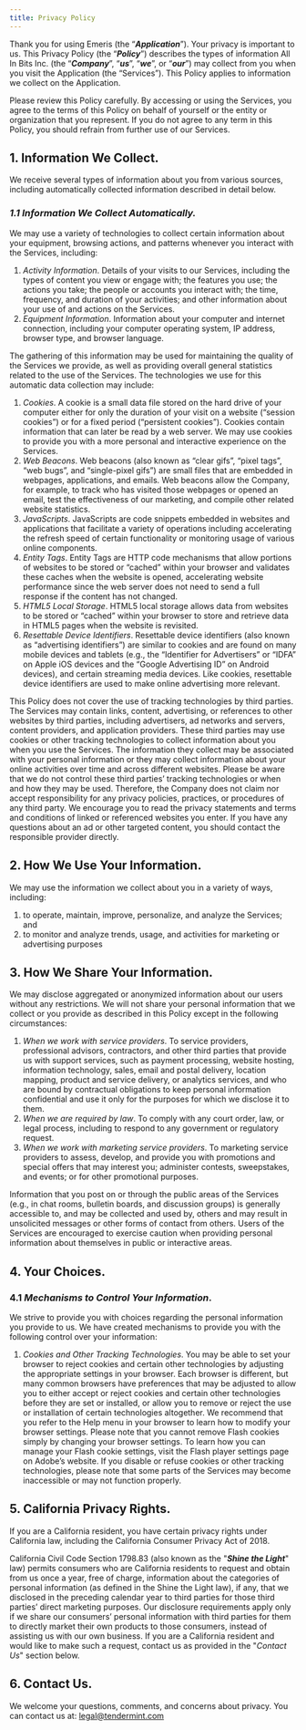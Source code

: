 ```yaml
---
title: Privacy Policy
---
```


Thank you for using Emeris (the “***Application***”). Your privacy is important to us. This Privacy Policy (the “***Policy***”) describes the types of information All In Bits Inc. (the “***Company***”, “***us***”, “***we***”, or “***our***”) may collect from you when you visit the Application (the “Services”). This Policy applies to information we collect on the Application.

Please review this Policy carefully. By accessing or using the Services, you agree to the terms of this Policy on behalf of yourself or the entity or organization that you represent. If you do not agree to any term in this Policy, you should refrain from further use of our Services.

## 1. Information We Collect.

We receive several types of information about you from various sources, including automatically collected information described in detail below.

### *1.1 Information We Collect Automatically.*

We may use a variety of technologies to collect certain information about your equipment, browsing actions, and patterns whenever you interact with the Services, including:

1.  *Activity Information*. Details of your visits to our Services, including the types of content you view or engage with; the features you use; the actions you take; the people or accounts you interact with; the time, frequency, and duration of your activities; and other information about your use of and actions on the Services.
2.  *Equipment Information*. Information about your computer and internet connection, including your computer operating system, IP address, browser type, and browser language.

The gathering of this information may be used for maintaining the quality of the Services we provide, as well as providing overall general statistics related to the use of the Services. The technologies we use for this automatic data collection may include:

1.  *Cookies*. A cookie is a small data file stored on the hard drive of your computer either for only the duration of your visit on a website (“session cookies”) or for a fixed period (“persistent cookies”). Cookies contain information that can later be read by a web server. We may use cookies to provide you with a more personal and interactive experience on the Services.
2.  *Web Beacons*. Web beacons (also known as “clear gifs”, “pixel tags”, “web bugs”, and “single-pixel gifs”) are small files that are embedded in webpages, applications, and emails. Web beacons allow the Company, for example, to track who has visited those webpages or opened an email, test the effectiveness of our marketing, and compile other related website statistics.
3.  *JavaScripts*. JavaScripts are code snippets embedded in websites and applications that facilitate a variety of operations including accelerating the refresh speed of certain functionality or monitoring usage of various online components.
4.  *Entity Tags*. Entity Tags are HTTP code mechanisms that allow portions of websites to be stored or “cached” within your browser and validates these caches when the website is opened, accelerating website performance since the web server does not need to send a full response if the content has not changed.
5.  *HTML5 Local Storage*. HTML5 local storage allows data from websites to be stored or “cached” within your browser to store and retrieve data in HTML5 pages when the website is revisited.
6.  *Resettable Device Identifiers*. Resettable device identifiers (also known as “advertising identifiers”) are similar to cookies and are found on many mobile devices and tablets (e.g., the “Identifier for Advertisers” or “IDFA” on Apple iOS devices and the “Google Advertising ID” on Android devices), and certain streaming media devices. Like cookies, resettable device identifiers are used to make online advertising more relevant.

This Policy does not cover the use of tracking technologies by third parties. The Services may contain links, content, advertising, or references to other websites by third parties, including advertisers, ad networks and servers, content providers, and application providers. These third parties may use cookies or other tracking technologies to collect information about you when you use the Services. The information they collect may be associated with your personal information or they may collect information about your online activities over time and across different websites. Please be aware that we do not control these third parties’ tracking technologies or when and how they may be used. Therefore, the Company does not claim nor accept responsibility for any privacy policies, practices, or procedures of any third party. We encourage you to read the privacy statements and terms and conditions of linked or referenced websites you enter. If you have any questions about an ad or other targeted content, you should contact the responsible provider directly.

## 2. How We Use Your Information.

We may use the information we collect about you in a variety of ways, including:

1.  to operate, maintain, improve, personalize, and analyze the Services; and
2.  to monitor and analyze trends, usage, and activities for marketing or advertising purposes

## 3. How We Share Your Information.

We may disclose aggregated or anonymized information about our users without any restrictions. We will not share your personal information that we collect or you provide as described in this Policy except in the following circumstances:

1.  *When we work with service providers*. To service providers, professional advisors, contractors, and other third parties that provide us with support services, such as payment processing, website hosting, information technology, sales, email and postal delivery, location mapping, product and service delivery, or analytics services, and who are bound by contractual obligations to keep personal information confidential and use it only for the purposes for which we disclose it to them.
2.  *When we are required by law*. To comply with any court order, law, or legal process, including to respond to any government or regulatory request.
3.  *When we work with marketing service providers*. To marketing service providers to assess, develop, and provide you with promotions and special offers that may interest you; administer contests, sweepstakes, and events; or for other promotional purposes.

Information that you post on or through the public areas of the Services (e.g., in chat rooms, bulletin boards, and discussion groups) is generally accessible to, and may be collected and used by, others and may result in unsolicited messages or other forms of contact from others. Users of the Services are encouraged to exercise caution when providing personal information about themselves in public or interactive areas.

## 4. Your Choices.

### 4.1 *Mechanisms to Control Your Information*.

We strive to provide you with choices regarding the personal information you provide to us. We have created mechanisms to provide you with the following control over your information:

1.  *Cookies and Other Tracking Technologies*. You may be able to set your browser to reject cookies and certain other technologies by adjusting the appropriate settings in your browser. Each browser is different, but many common browsers have preferences that may be adjusted to allow you to either accept or reject cookies and certain other technologies before they are set or installed, or allow you to remove or reject the use or installation of certain technologies altogether. We recommend that you refer to the Help menu in your browser to learn how to modify your browser settings. Please note that you cannot remove Flash cookies simply by changing your browser settings. To learn how you can manage your Flash cookie settings, visit the Flash player settings page on Adobe’s website. If you disable or refuse cookies or other tracking technologies, please note that some parts of the Services may become inaccessible or may not function properly.

## 5. California Privacy Rights.

If you are a California resident, you have certain privacy rights under California law, including the California Consumer Privacy Act of 2018. 

California Civil Code Section 1798.83 (also known as the "***Shine the Light***" law) permits consumers who are California residents to request and obtain from us once a year, free of charge, information about the categories of personal information (as defined in the Shine the Light law), if any, that we disclosed in the preceding calendar year to third parties for those third parties’ direct marketing purposes. Our disclosure requirements apply only if we share our consumers’ personal information with third parties for them to directly market their own products to those consumers, instead of assisting us with our own business. If you are a California resident and would like to make such a request, contact us as provided in the "*Contact Us*" section below.

## 6. Contact Us.

We welcome your questions, comments, and concerns about privacy. You can contact us at:
[legal@tendermint.com](mailto:legal@tendermint.com)
